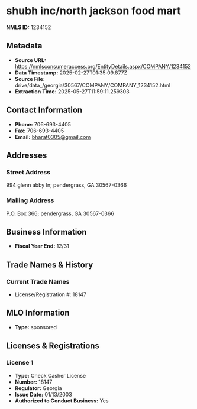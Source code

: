 # shubh inc/north jackson food mart

**NMLS ID:** 1234152

## Metadata
- **Source URL:** https://nmlsconsumeraccess.org/EntityDetails.aspx/COMPANY/1234152
- **Data Timestamp:** 2025-02-27T01:35:09.877Z
- **Source File:** drive/data_/georgia/30567/COMPANY/COMPANY_1234152.html
- **Extraction Time:** 2025-05-27T11:59:11.259303

## Contact Information
- **Phone:** 706-693-4405
- **Fax:** 706-693-4405
- **Email:** bharat0305@gmail.com

## Addresses
### Street Address
994 glenn abby ln; pendergrass, GA 30567-0366

### Mailing Address
P.O. Box 366; pendergrass, GA 30567-0366

## Business Information
- **Fiscal Year End:** 12/31

## Trade Names & History
### Current Trade Names
- License/Registration #: 18147

## MLO Information
- **Type:** sponsored

## Licenses & Registrations

### License 1
- **Type:** Check Casher License
- **Number:** 18147
- **Regulator:** Georgia
- **Issue Date:** 01/13/2003
- **Authorized to Conduct Business:** Yes
